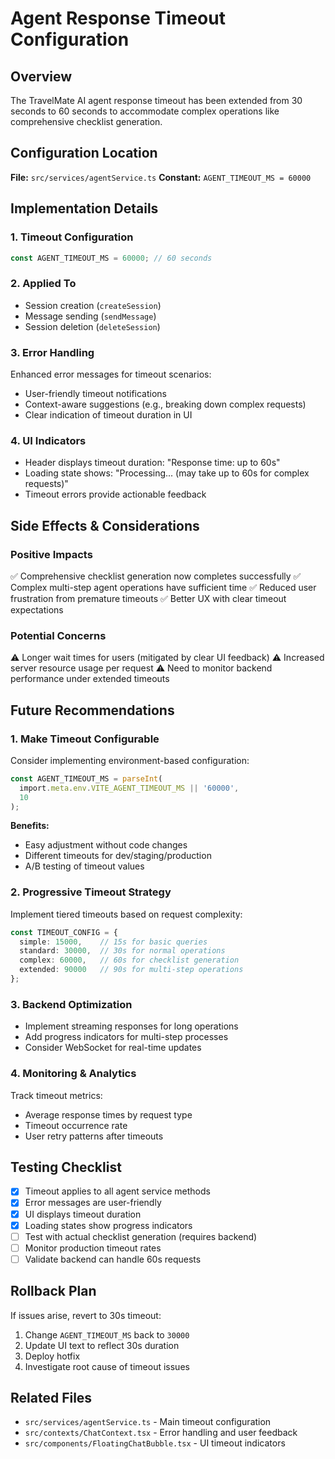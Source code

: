 # Agent Response Timeout Configuration

## Overview
The TravelMate AI agent response timeout has been extended from 30 seconds to 60 seconds to accommodate complex operations like comprehensive checklist generation.

## Configuration Location
**File:** `src/services/agentService.ts`
**Constant:** `AGENT_TIMEOUT_MS = 60000`

## Implementation Details

### 1. Timeout Configuration
```typescript
const AGENT_TIMEOUT_MS = 60000; // 60 seconds
```

### 2. Applied To
- Session creation (`createSession`)
- Message sending (`sendMessage`)
- Session deletion (`deleteSession`)

### 3. Error Handling
Enhanced error messages for timeout scenarios:
- User-friendly timeout notifications
- Context-aware suggestions (e.g., breaking down complex requests)
- Clear indication of timeout duration in UI

### 4. UI Indicators
- Header displays timeout duration: "Response time: up to 60s"
- Loading state shows: "Processing... (may take up to 60s for complex requests)"
- Timeout errors provide actionable feedback

## Side Effects & Considerations

### Positive Impacts
✅ Comprehensive checklist generation now completes successfully
✅ Complex multi-step agent operations have sufficient time
✅ Reduced user frustration from premature timeouts
✅ Better UX with clear timeout expectations

### Potential Concerns
⚠️ Longer wait times for users (mitigated by clear UI feedback)
⚠️ Increased server resource usage per request
⚠️ Need to monitor backend performance under extended timeouts

## Future Recommendations

### 1. Make Timeout Configurable
Consider implementing environment-based configuration:

```typescript
const AGENT_TIMEOUT_MS = parseInt(
  import.meta.env.VITE_AGENT_TIMEOUT_MS || '60000',
  10
);
```

**Benefits:**
- Easy adjustment without code changes
- Different timeouts for dev/staging/production
- A/B testing of timeout values

### 2. Progressive Timeout Strategy
Implement tiered timeouts based on request complexity:

```typescript
const TIMEOUT_CONFIG = {
  simple: 15000,    // 15s for basic queries
  standard: 30000,  // 30s for normal operations
  complex: 60000,   // 60s for checklist generation
  extended: 90000   // 90s for multi-step operations
};
```

### 3. Backend Optimization
- Implement streaming responses for long operations
- Add progress indicators for multi-step processes
- Consider WebSocket for real-time updates

### 4. Monitoring & Analytics
Track timeout metrics:
- Average response times by request type
- Timeout occurrence rate
- User retry patterns after timeouts

## Testing Checklist
- [x] Timeout applies to all agent service methods
- [x] Error messages are user-friendly
- [x] UI displays timeout duration
- [x] Loading states show progress indicators
- [ ] Test with actual checklist generation (requires backend)
- [ ] Monitor production timeout rates
- [ ] Validate backend can handle 60s requests

## Rollback Plan
If issues arise, revert to 30s timeout:
1. Change `AGENT_TIMEOUT_MS` back to `30000`
2. Update UI text to reflect 30s duration
3. Deploy hotfix
4. Investigate root cause of timeout issues

## Related Files
- `src/services/agentService.ts` - Main timeout configuration
- `src/contexts/ChatContext.tsx` - Error handling and user feedback
- `src/components/FloatingChatBubble.tsx` - UI timeout indicators
